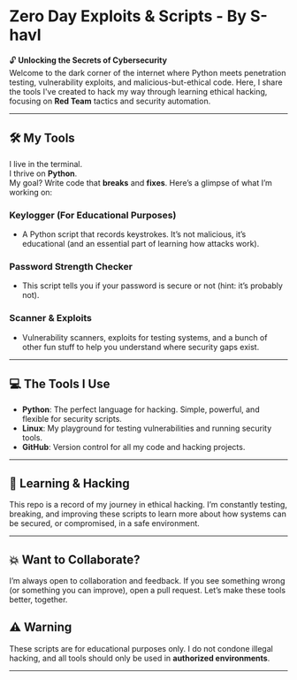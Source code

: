 # Zero Day Exploits & Scripts - By S-havl

🔓 **Unlocking the Secrets of Cybersecurity**  
Welcome to the dark corner of the internet where Python meets penetration testing, vulnerability exploits, and malicious-but-ethical code. Here, I share the tools I've created to hack my way through learning ethical hacking, focusing on **Red Team** tactics and security automation.

---

## 🛠️ **My Tools**  
I live in the terminal.  
I thrive on **Python**.  
My goal? Write code that **breaks** and **fixes**. Here’s a glimpse of what I’m working on:

### **Keylogger (For Educational Purposes)**
- A Python script that records keystrokes. It’s not malicious, it’s educational (and an essential part of learning how attacks work).

### **Password Strength Checker**
- This script tells you if your password is secure or not (hint: it’s probably not).

### **Scanner & Exploits**
- Vulnerability scanners, exploits for testing systems, and a bunch of other fun stuff to help you understand where security gaps exist.

---

## 💻 **The Tools I Use**
- **Python**: The perfect language for hacking. Simple, powerful, and flexible for security scripts.
- **Linux**: My playground for testing vulnerabilities and running security tools.  
- **GitHub**: Version control for all my code and hacking projects.

---

## 📜 **Learning & Hacking**
This repo is a record of my journey in ethical hacking. I’m constantly testing, breaking, and improving these scripts to learn more about how systems can be secured, or compromised, in a safe environment.

---

## 💥 **Want to Collaborate?**
I’m always open to collaboration and feedback. If you see something wrong (or something you can improve), open a pull request. Let’s make these tools better, together.

## ⚠️ **Warning**  
These scripts are for educational purposes only. I do not condone illegal hacking, and all tools should only be used in **authorized environments**.

---
